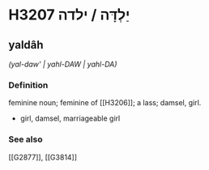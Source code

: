 # H3207 יַלְדָּה / ילדה

## yaldâh

_(yal-daw' | yahl-DAW | yahl-DA)_

### Definition

feminine noun; feminine of [[H3206]]; a lass; damsel, girl.

- girl, damsel, marriageable girl
### See also

[[G2877]], [[G3814]]

